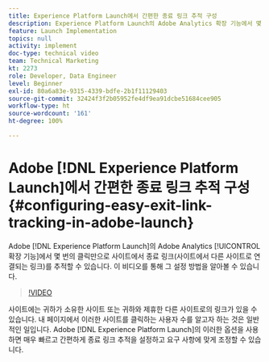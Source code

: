 ```yaml
---
title: Experience Platform Launch에서 간편한 종료 링크 추적 구성
description: Experience Platform Launch의 Adobe Analytics 확장 기능에서 몇 번의 클릭만으로 사이트에서 종료 링크(사이트에서 다른 사이트로 연결되는 링크)를 추적할 수 있습니다. 이 비디오를 통해 그 설정 방법을 알아볼 수 있습니다.
feature: Launch Implementation
topics: null
activity: implement
doc-type: technical video
team: Technical Marketing
kt: 2273
role: Developer, Data Engineer
level: Beginner
exl-id: 80a6a83e-9315-4339-bdfe-2b1f11129403
source-git-commit: 32424f3f2b05952fe4df9ea91dcbe51684cee905
workflow-type: ht
source-wordcount: '161'
ht-degree: 100%

---
```


# Adobe [!DNL Experience Platform Launch]에서 간편한 종료 링크 추적 구성 {#configuring-easy-exit-link-tracking-in-adobe-launch}

Adobe [!DNL Experience Platform Launch]의 Adobe Analytics [!UICONTROL 확장 기능]에서 몇 번의 클릭만으로 사이트에서 종료 링크(사이트에서 다른 사이트로 연결되는 링크)를 추적할 수 있습니다. 이 비디오를 통해 그 설정 방법을 알아볼 수 있습니다.

>[!VIDEO](https://video.tv.adobe.com/v/25763/?quality=12)

사이트에는 귀하가 소유한 사이트 또는 귀하와 제휴한 다른 사이트로의 링크가 있을 수 있습니다. 내 페이지에서 이러한 사이트를 클릭하는 사용자 수를 알고자 하는 것은 일반적인 일입니다. Adobe [!DNL Experience Platform Launch]의 이러한 옵션을 사용하면 매우 빠르고 간편하게 종료 링크 추적을 설정하고 요구 사항에 맞게 조정할 수 있습니다.
